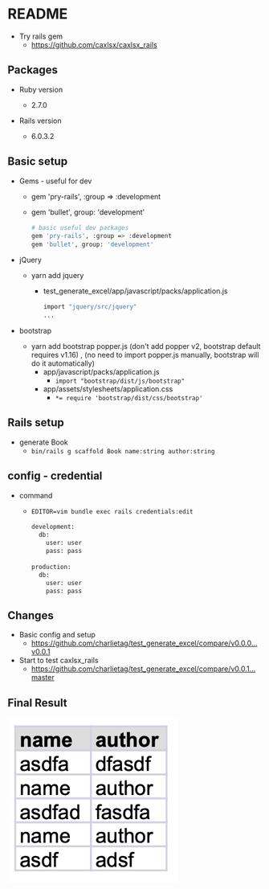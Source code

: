 # README
* Try rails gem
  * https://github.com/caxlsx/caxlsx_rails

## Packages

* Ruby version
  * 2.7.0

* Rails version
  * 6.0.3.2

## Basic setup
* Gems - useful for dev
  * gem 'pry-rails', :group => :development
  * gem 'bullet', group: 'development'

	```bash
	# basic useful dev packages
	gem 'pry-rails', :group => :development
	gem 'bullet', group: 'development'
	```

* jQuery
  * yarn add jquery
    * test_generate_excel/app/javascript/packs/application.js

      ```bash
      import "jquery/src/jquery"
      ...
      ```

* bootstrap
  * yarn add bootstrap popper.js (don't add popper v2, bootstrap default requires v1.16) , (no need to import popper.js manually, bootstrap will do it automatically)
    * app/javascript/packs/application.js
      * `import "bootstrap/dist/js/bootstrap"`
    * app/assets/stylesheets/application.css
      * `*= require 'bootstrap/dist/css/bootstrap'`

## Rails setup

* generate Book
  * `bin/rails g scaffold Book name:string author:string`


## config - credential

* command
  * `EDITOR=vim bundle exec rails credentials:edit`

    ```
    development:
      db:
        user: user
        pass: pass

    production:
      db:
        user: user
        pass: pass
    ```

## Changes
* Basic config and setup
  * https://github.com/charlietag/test_generate_excel/compare/v0.0.0...v0.0.1
* Start to test caxlsx_rails
  * https://github.com/charlietag/test_generate_excel/compare/v0.0.1...master

## Final Result

![caxlsx_rails_sample.png](/screenshots/caxlsx_rails_sample.png)
